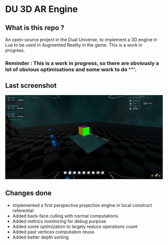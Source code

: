 # DU 3D AR Engine
## What is this repo ?
An open-source project in the Dual Universe, to implement a 3D engine in Lua to be used in Augmented Reality in the game.
This is a work in progress.

### Reminder :  This is a work in progress, so there are obviously a lot of obvious optimisations and some work to do ^^'.

## Last screenshot
![screenshot2](Images/screenshot2.jpg)

## Changes done 
 - Implemented a first perspective projection engine in local construct referential
 - Added back-face culling with normal computations
 - Added metrics monitoring for debug purpose
 - Added some optimization to largely reduce operations count
 - Added past vertices computation reuse.
 - Added better depth sorting
